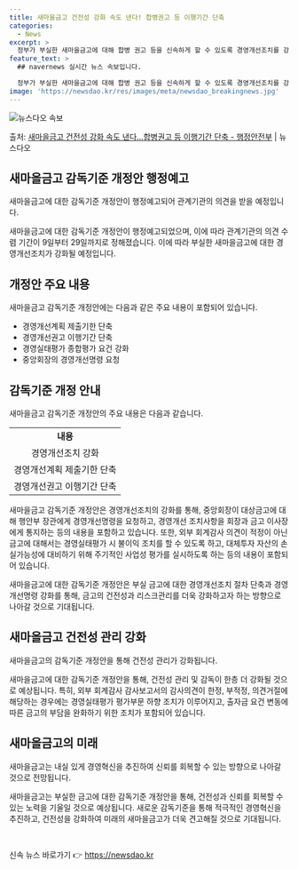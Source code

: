 ```yaml
---
title: 새마을금고 건전성 강화 속도 낸다! 합병권고 등 이행기간 단축
categories:
  - News
excerpt: >
  정부가 부실한 새마을금고에 대해 합병 권고 등을 신속하게 할 수 있도록 경영개선조치를 강화한다. 이에 경영개…
feature_text: >
  ## navernews 실시간 뉴스 속보입니다.

  정부가 부실한 새마을금고에 대해 합병 권고 등을 신속하게 할 수 있도록 경영개선조치를 강화한다. 이에 경영개…
image: 'https://newsdao.kr/res/images/meta/newsdao_breakingnews.jpg'
---
```


![뉴스다오 속보](https://newsdao.kr/res/images/meta/newsdao_breakingnews.jpg)

<p>출처: <a href="https://newsdao.kr/3757" rel="dofollow">새마을금고 건전성 강화 속도 낸다…합병권고 등 이행기간 단축 - 행정안전부</a> | 뉴스다오</p>

<h2 data-ke-size="size26">새마을금고 감독기준 개정안 행정예고</h2>
새마을금고에 대한 감독기준 개정안이 행정예고되어 관계기관의 의견을 받을 예정입니다.

<p data-ke-size="size16">새마을금고에 대한 감독기준 개정안이 행정예고되었으며, 이에 따라 관계기관의 의견 수렴 기간이 9일부터 29일까지로 정해졌습니다. 이에 따라 부실한 새마을금고에 대한 경영개선조치가 강화될 예정입니다.</p>

<h2 data-ke-size="size26">개정안 주요 내용</h2>
새마을금고 감독기준 개정안에는 다음과 같은 주요 내용이 포함되어 있습니다.

<ul>
  <li>경영개선계획 제출기한 단축</li>
  <li>경영개선권고 이행기간 단축</li>
  <li>경영실태평가 종합평가 요건 강화</li>
  <li>중앙회장의 경영개선명령 요청</li>
</ul>

<h2 data-ke-size="size26">감독기준 개정 안내</h2>
새마을금고 감독기준 개정안의 주요 내용은 다음과 같습니다.

<table>
  <tr>
    <td style="text-align: center; height: 17px;"><b>내용</b></td>
  </tr>
  <tr>
    <td style="text-align: center; height: 17px;">경영개선조치 강화</td>
  </tr>
  <tr>
    <td style="text-align: center; height: 17px;">경영개선계획 제출기한 단축</td>
  </tr>
  <tr>
    <td style="text-align: center; height: 17px;">경영개선권고 이행기간 단축</td>
  </tr>
</table>

<p data-ke-size="size16">새마을금고 감독기준 개정안은 경영개선조치의 강화를 통해, 중앙회장이 대상금고에 대해 행안부 장관에게 경영개선명령을 요청하고, 경영개선 조치사항을 회장과 금고 이사장에게 통지하는 등의 내용을 포함하고 있습니다. 또한, 외부 회계감사 의견이 적정이 아닌 금고에 대해서는 경영실태평가 시 불이익 조치를 할 수 있도록 하고, 대체투자 자산의 손실가능성에 대비하기 위해 주기적인 사업성 평가를 실시하도록 하는 등의 내용이 포함되어 있습니다.</p>

<p data-ke-size="size16">새마을금고에 대한 감독기준 개정안은 부실 금고에 대한 경영개선조치 절차 단축과 경영개선명령 강화를 통해, 금고의 건전성과 리스크관리를 더욱 강화하고자 하는 방향으로 나아갈 것으로 기대됩니다.</p>

<h2 data-ke-size="size26">새마을금고 건전성 관리 강화</h2>
새마을금고의 감독기준 개정안을 통해 건전성 관리가 강화됩니다.

<p data-ke-size="size16">새마을금고에 대한 감독기준 개정안을 통해, 건전성 관리 및 감독이 한층 더 강화될 것으로 예상됩니다. 특히, 외부 회계감사 감사보고서의 감사의견이 한정, 부적정, 의견거절에 해당하는 경우에는 경영실태평가 평가부문 하향 조치가 이루어지고, 출자금 요건 변동에 따른 금고의 부담을 완화하기 위한 조치가 포함되어 있습니다.</p>

<h2 data-ke-size="size26">새마을금고의 미래</h2>
새마을금고는 내실 있게 경영혁신을 추진하여 신뢰를 회복할 수 있는 방향으로 나아갈 것으로 전망됩니다.

<p data-ke-size="size16">새마을금고는 부실한 금고에 대한 감독기준 개정안을 통해, 건전성과 신뢰를 회복할 수 있는 노력을 기울일 것으로 예상됩니다. 새로운 감독기준을 통해 적극적인 경영혁신을 추진하고, 건전성을 강화하여 미래의 새마을금고가 더욱 견고해질 것으로 기대됩니다.</p>

<p data-ke-size="size16">&nbsp;</p> 

신속 뉴스 바로가기 👉 <a href="https://newsdao.kr" rel="dofollow">https://newsdao.kr</a>


